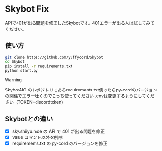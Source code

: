 # Skybot Fix

APIで401が出る問題を修正したSkybotです。401エラーが出る人は試してみてください。

## 使い方

```sh
git clone https://github.com/yuffycord/Skybot
cd Skybot
pip install -r requirements.txt
python start.py
```
> [!WARNING]
> SkybotAIO のレポジトリにあるrequirements.txt使ったらpy-cordのバージョンの関係でエラー吐くのでこっち使ってください
> .envは変更するようにしてください（TOKEN=discordtoken)

## Skybotとの違い

- [x] sky.shiiyu.moe の API で 401 が出る問題を修正
- [x] value コマンド以外を削除
- [x] requirements.txt の py-cord のバージョンを修正  